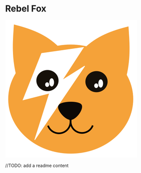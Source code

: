 # Rebel Fox
![](https://github.com/jon-simon/rebel-fox/blob/master/content/images/rebelfox.svg)

//TODO: add a readme content